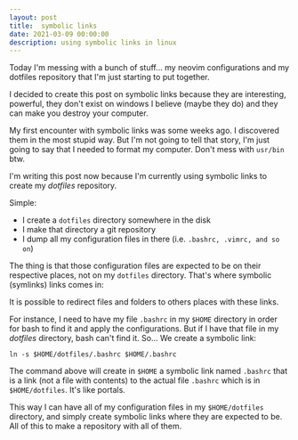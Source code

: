 ```yaml
---
layout: post
title:  symbolic links
date: 2021-03-09 00:00:00
description: using symbolic links in linux
---
```


Today I'm messing with a bunch of stuff... my neovim configurations and my dotfiles repository that I'm just starting to put together.

I decided to create this post on symbolic links because they are interesting, powerful, they don't exist on windows I believe (maybe they do) and they can make you destroy your computer.

My first encounter with symbolic links was some weeks ago. I discovered them in the most stupid way. But I'm not going to tell that story, I'm just going to say that I needed to format my computer. Don't mess with `usr/bin` btw.

I'm writing this post now because I'm currently using symbolic links to create my *dotfiles* repository.

Simple:
- I create a `dotfiles` directory somewhere in the disk
- I make that directory a git repository
- I dump all my configuration files in there (i.e. `.bashrc, .vimrc, and so on`)

The thing is that those configuration files are expected to be on their respective places, not on my `dotfiles` directory. That's where symbolic (symlinks) links comes in:

It is possible to redirect files and folders to others places with these links.

For instance, I need to have my file `.bashrc` in my `$HOME` directory in order for bash to find it and apply the configurations. But if I have that file in my *dotfiles* directory, bash can't find it. So... We create a symbolic link:

`ln -s $HOME/dotfiles/.bashrc $HOME/.bashrc`

The command above will create in `$HOME` a symbolic link named `.bashrc` that is a link (not a file with contents) to the actual file `.bashrc` which is in `$HOME/dotfiles`.
It's like portals.

This way I can have all of my configuration files in my `$HOME/dotfiles` directory, and simply create symbolic links where they are expected to be. All of this to make a repository with all of them.
